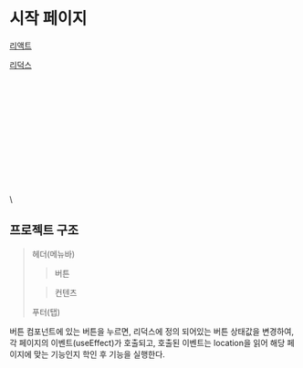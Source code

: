 # 시작 페이지

[리액트](./react/react.md)

[리덕스](./redux/Redux.md)

\
\
\
\
\
\
\
\
\
\
\
\
\

## 프로젝트 구조

> 헤더(메뉴바)
>
> > 버튼
>
> > 컨텐츠
>
> 푸터(탭)

버튼 컴포넌트에 있는 버튼을 누르면, 리덕스에 정의 되어있는 버튼 상태값을 변경하여, 각 페이지의 이벤트(useEffect)가 호출되고, 호출된 이벤트는 location을 읽어 해당 페이지에 맞는 기능인지 학인 후 기능을 실행한다.
